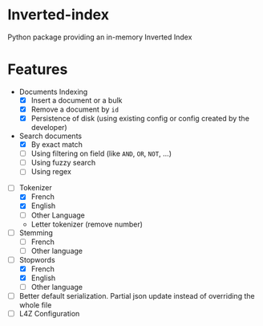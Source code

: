 # Inverted-index

Python package providing an in-memory Inverted Index

# Features

- Documents Indexing
    - [X] Insert a document or a bulk
    - [X] Remove a document by `id`
    - [X] Persistence of disk (using existing config or config created by the developer)
- Search documents
    - [X] By exact match
    - [ ] Using filtering on field (like `AND`, `OR`, `NOT`, ...)
    - [ ] Using fuzzy search
    - [ ] Using regex
- [ ] Tokenizer
    - [X] French
    - [X] English
    - [ ] Other Language
    - Letter tokenizer (remove number)
- [ ] Stemming
    - [ ] French
    - [ ] Other language
- [ ] Stopwords
    - [X] French
    - [X] English
    - [ ] Other language
- [ ] Better default serialization. Partial json update instead of overriding the whole file
- [ ] L4Z Configuration
